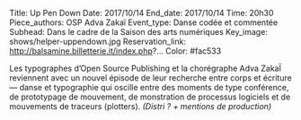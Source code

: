 Title: Up Pen Down
Date: 2017/10/14
End_date: 2017/10/14
Time: 20h30
Piece_authors: OSP
               Adva Zakaï
Event_type: Danse codée et commentée
Subhead: Dans le cadre de la Saison des arts numériques
Key_image: shows/helper-uppendown.jpg
Reservation_link: http://balsamine.billetterie.it/index.php?...
Color: #fac533

Les typographes d’Open Source Publishing et la chorégraphe Adva ZakaÏ reviennent avec un nouvel épisode de leur recherche entre corps et écriture — danse et typographie qui oscille entre des
moments de type conférence, de prototypage de mouvement, de monstration de processus logiciels et de mouvements de traceurs (plotters).
*(Distri ? + mentions de production)*
